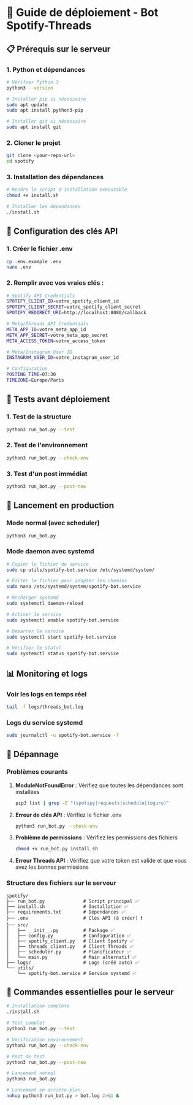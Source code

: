 # 🎵 Guide de déploiement - Bot Spotify-Threads

## 📋 Prérequis sur le serveur

### 1. Python et dépendances
```bash
# Vérifier Python 3
python3 --version

# Installer pip si nécessaire
sudo apt update
sudo apt install python3-pip

# Installer git si nécessaire
sudo apt install git
```

### 2. Cloner le projet
```bash
git clone <your-repo-url>
cd spotify
```

### 3. Installation des dépendances
```bash
# Rendre le script d'installation exécutable
chmod +x install.sh

# Installer les dépendances
./install.sh
```

## 🔑 Configuration des clés API

### 1. Créer le fichier .env
```bash
cp .env.example .env
nano .env
```

### 2. Remplir avec vos vraies clés :
```bash
# Spotify API Credentials
SPOTIFY_CLIENT_ID=votre_spotify_client_id
SPOTIFY_CLIENT_SECRET=votre_spotify_client_secret
SPOTIFY_REDIRECT_URI=http://localhost:8080/callback

# Meta/Threads API Credentials  
META_APP_ID=votre_meta_app_id
META_APP_SECRET=votre_meta_app_secret
META_ACCESS_TOKEN=votre_access_token

# Meta/Instagram User ID
INSTAGRAM_USER_ID=votre_instagram_user_id

# Configuration
POSTING_TIME=07:30
TIMEZONE=Europe/Paris
```

## 🧪 Tests avant déploiement

### 1. Test de la structure
```bash
python3 run_bot.py --test
```

### 2. Test de l'environnement
```bash
python3 run_bot.py --check-env
```

### 3. Test d'un post immédiat
```bash
python3 run_bot.py --post-now
```

## 🚀 Lancement en production

### Mode normal (avec scheduler)
```bash
python3 run_bot.py
```

### Mode daemon avec systemd
```bash
# Copier le fichier de service
sudo cp utils/spotify-bot.service /etc/systemd/system/

# Éditer le fichier pour adapter les chemins
sudo nano /etc/systemd/system/spotify-bot.service

# Recharger systemd
sudo systemctl daemon-reload

# Activer le service
sudo systemctl enable spotify-bot.service

# Démarrer le service
sudo systemctl start spotify-bot.service

# Vérifier le statut
sudo systemctl status spotify-bot.service
```

## 📊 Monitoring et logs

### Voir les logs en temps réel
```bash
tail -f logs/threads_bot.log
```

### Logs du service systemd
```bash
sudo journalctl -u spotify-bot.service -f
```

## 🔧 Dépannage

### Problèmes courants

1. **ModuleNotFoundError** : Vérifiez que toutes les dépendances sont installées
   ```bash
   pip3 list | grep -E "(spotipy|requests|schedule|loguru)"
   ```

2. **Erreur de clés API** : Vérifiez le fichier .env
   ```bash
   python3 run_bot.py --check-env
   ```

3. **Problème de permissions** : Vérifiez les permissions des fichiers
   ```bash
   chmod +x run_bot.py install.sh
   ```

4. **Erreur Threads API** : Vérifiez que votre token est valide et que vous avez les bonnes permissions

### Structure des fichiers sur le serveur
```
spotify/
├── run_bot.py              # Script principal ✅
├── install.sh              # Installation ✅  
├── requirements.txt        # Dépendances ✅
├── .env                    # Clés API (à créer) ❗
├── src/
│   ├── __init__.py         # Package ✅
│   ├── config.py           # Configuration ✅
│   ├── spotify_client.py   # Client Spotify ✅
│   ├── threads_client.py   # Client Threads ✅
│   ├── scheduler.py        # Planificateur ✅
│   └── main.py             # Main alternatif ✅
├── logs/                   # Logs (créé auto) ✅
└── utils/
    └── spotify-bot.service # Service systemd ✅
```

## 🎯 Commandes essentielles pour le serveur

```bash
# Installation complète
./install.sh

# Test complet
python3 run_bot.py --test

# Vérification environnement  
python3 run_bot.py --check-env

# Post de test
python3 run_bot.py --post-now

# Lancement normal
python3 run_bot.py

# Lancement en arrière-plan
nohup python3 run_bot.py > bot.log 2>&1 &
```
